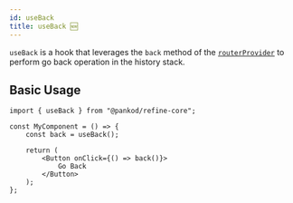```yaml
---
id: useBack
title: useBack 🆕
---
```


`useBack` is a hook that leverages the `back` method of the [`routerProvider`][routerprovider] to perform go back operation in the history stack.

## Basic Usage

```tsx
import { useBack } from "@pankod/refine-core";

const MyComponent = () => {
    const back = useBack();

    return (
        <Button onClick={() => back()}>
            Go Back
        </Button>
    );
};
```

[routerprovider]: /docs/api-reference/core/providers/router-provider.md

